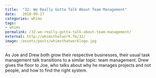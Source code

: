 ```yaml
---
title:  "32: We Really Gotta Talk About Team Management"
date:   2018-09-17
categories: whims
tags:
- whims
permalink: /32-we-really-gotta-talk-about-team-management/
external: http://whimsthatwork.fm/32/
image: /assets/posts/whimsthatworklogo.jpg
---
```

As Joe and Drew both grow their respective businesses, their usual task management talk transitions to a similar topic: team management. Drew gives the floor to Joe, who talks about why he manages projects and not people, and how to find the right system.
<!--more-->